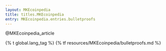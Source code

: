 ```yaml
---
layout: MKEcoinpedia
title: titles.MKEcoinpedia
entry: MKEcoinpedia.entries.bulletproofs
---
```


@MKEcoinpedia_article

{% t global.lang_tag %}
{% tf resources/MKEcoinpedia/bulletproofs.md %}
